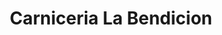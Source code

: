 ---
title: "Carniceria La Bendicion"
url: /zona-19-ciudad-de-guatemala/carniceria-la-bendicion/
shop: Metzgerei
---
